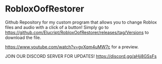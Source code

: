 # RobloxOofRestorer
Github Repository for my custom program that allows you to change Roblox files and audio with a click of a button!
Simply go to https://github.com/Elucript/RobloxOofRestorer/releases/tag/Versions to download the file.

https://www.youtube.com/watch?v=gvXqm4uMW7c for a preview.


JOIN OUR DISCORD SERVER FOR UPDATES!
https://discord.gg/aHjj8GSsFs
